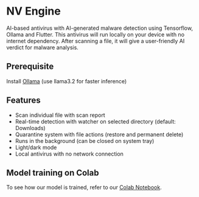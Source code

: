 # NV Engine
AI-based antivirus with AI-generated malware detection using Tensorflow, Ollama and Flutter.
This antivirus will run locally on your device with no internet dependency.
After scanning a file, it will give a user-friendly AI verdict for malware analysis.

## Prerequisite
Install [Ollama](https://ollama.com/library/llama3.2) (use llama3.2 for faster inference)

## Features
- Scan individual file with scan report
- Real-time detection with watcher on selected directory (default: Downloads)
- Quarantine system with file actions (restore and permanent delete)
- Runs in the background (can be closed on system tray)
- Light/dark mode
- Local antivirus with no network connection

## Model training on Colab
To see how our model is trained, refer to our [Colab Notebook](https://colab.research.google.com/drive/1VmWOxTXLxhftlKCNX_EEfYXCLUE8kaX2?usp=sharing).
